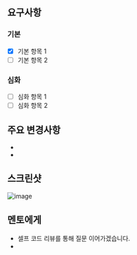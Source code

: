 ## 요구사항

### 기본

- [x] 기본 항목 1
- [ ] 기본 항목 2

### 심화

- [ ] 심화 항목 1
- [ ] 심화 항목 2

## 주요 변경사항

-
-

## 스크린샷

![image](이미지url)

## 멘토에게

- 셀프 코드 리뷰를 통해 질문 이어가겠습니다.
-
